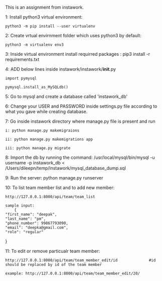 This is an assignment from instawork.

1: Install python3 virtual environment:

	python3 -m pip install --user virtualenv

2: Create vrtual envirnment folder which uses python3 by default:

	python3 -m virtualenv env3

3: Inside virtual environment install requirred packages :
	pip3 install -r requirements.txt 


4: ADD below  lines inside instawork/instawork/__init__.py

	import pymysql

	pymysql.install_as_MySQLdb()

5: Go to mysql and create a database called 'instawork_db'

6: Change your USER and PASSWORD inside settings.py file according to what you gave while creating database.

7: Go inside instawork directory where manage.py file is present and run 

	i: python manage.py makemigraions 

	ii: python manage.py makemigrations app

    iii: python manage.py migrate

8: Import the db by running the command:
		/usr/local/mysql/bin/mysql -u username -p instawork_db < /Users/dileepn/temp/instawork/mysql_database_dump.sql 

9: Run the server:
   		python manage.py runserver

10: To list team member list and to add new member:

	http://127.0.0.1:8000/api/team/team_list

	sample input:
		{
    "first_name": "deepak",
    "last_name": "pm",
    "phone_number": 99867793090,
    "email": "deepka@gmail.com",
    "role": "regular"
}

11: To edit or remove particualr team member:

	http://127.0.0.1:8000/api/team/team_member_edit/id 				#id should be replaced by id of the team member

	example: http://127.0.0.1:8000/api/team/team_member_edit/20/
	 

